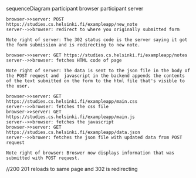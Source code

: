 sequenceDiagram
participant browser
participant server

    browser->>server: POST https://studies.cs.helsinki.fi/exampleapp/new_note
    server-->>browser: redirect to where you originally submitted form

    Note right of server: The 302 status code is the server saying it got the form submission and is redirecting to new note.

    browser->>server: GET https://studies.cs.helsinki.fi/exampleapp/notes
    server-->>browser: fetches HTML code of page

    Note right of server: The data is sent to the json file in the body of the POST request and  javascript in the backend appends the contents of the text submitted on the form to the html file that's visible to the user.

    browser->>server: GET https://studies.cs.helsinki.fi/exampleapp/main.css
    server-->>browser: fetches the css file
    browser->>server: GET https://studies.cs.helsinki.fi/exampleapp/main.js
    server-->>browser: fetches the javascript
    browser->>server: GET https://studies.cs.helsinki.fi/exampleapp/data.json
    server-->>brower: fetches the json file with updated data from POST request

    Note right of browser: Broswer now displays information that was submitted with POST request.

//200 201 reloads to same page and 302 is redirecting

